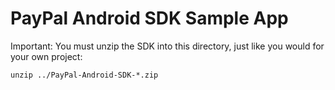 PayPal Android SDK Sample App
=============================

Important: You must unzip the SDK into this directory, just like you would for your own project:

```
unzip ../PayPal-Android-SDK-*.zip
```